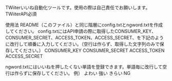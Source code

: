 TWiiterいいね自動化ツールです。使用の際は自己責任でお願いします。TWiiterAPI必須

使用法
README（このファイル）と同じ階層にconfig.txtとngword.txtを作成してください。
config.txtにはAPI申請の際に取得したCONSUMER_KEY、CONSUMER_SECRET、ACCESS_TOKEN、ACCESS_SECRET、を下記のように改行して順番に入力してください。（空行は作らず、取得した文字列のみで保存してください。）
CONSUMER_KEY
CONSUMER_SECRET
ACCESS_TOKEN
ACCESS_SECRET


ngword.txtにはいいねを押したくない単語を登録できます。単語毎に改行して空行は作らずに保存してください。
例）
よわい
強い
きらい
NG
